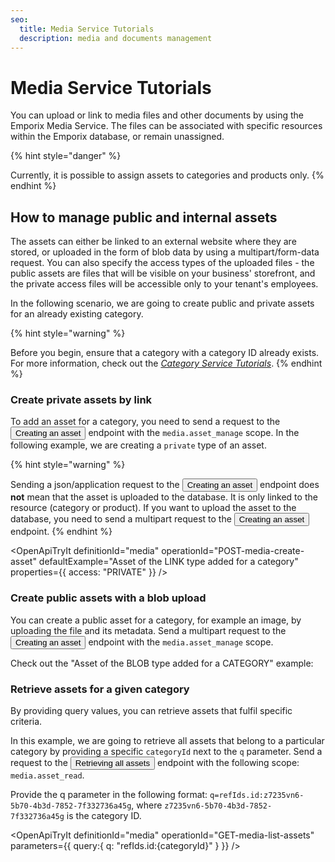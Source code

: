 ```yaml
---
seo:
  title: Media Service Tutorials
  description: media and documents management
---
```




# Media Service Tutorials

You can upload or link to media files and other documents by using the Emporix Media Service. The files can be associated with specific resources within the Emporix database, 
or remain unassigned.

{% hint style="danger" %}

Currently, it is possible to assign assets to categories and products only.
{% endhint %}

## How to manage public and internal assets

The assets can either be linked to an external website where they are stored, or uploaded in the form of blob data by using a multipart/form-data request.
You can also specify the access types of the uploaded files - the public assets are files that will be visible on your business' storefront, and the private access files will be accessible only to your tenant's employees.

In the following scenario, we are going to create public and private assets for an already existing category.


{% hint style="warning" %}

Before you begin, ensure that a category with a category ID already exists. For more information, check out the [*Category Service Tutorials*](/content/category).
{% endhint %}

### Create private assets by link

To add an asset for a category, you need to send a request to the <nobr><Button to="/openapi/media/#operation/POST-media-create-asset" size="small">Creating an asset</Button></nobr> endpoint with the `media.asset_manage` scope. 
In the following example, we are creating a `private` type of an asset.

{% hint style="warning" %}

Sending a json/application request to the <nobr><Button to="/openapi/media/#operation/POST-media-create-asset" size="small">Creating an asset</Button></nobr> endpoint does **not** mean that the asset is uploaded to the database. It is only linked to the resource (category or product). 
If you want to upload the asset to the database, you need to send a multipart request to the <nobr><Button to="/openapi/media/#operation/POST-media-create-asset" size="small">Creating an asset</Button></nobr> endpoint.
{% endhint %}

<OpenApiTryIt
  definitionId="media"
  operationId="POST-media-create-asset"
  defaultExample="Asset of the LINK type added for a category"
  properties={{
      access: "PRIVATE"
      }} 
  />


### Create public assets with a blob upload 

You can create a public asset for a category, for example an image, by uploading the file and its metadata. Send a multipart request to the <nobr><Button to="/openapi/media/#operation/POST-media-create-asset" size="small">Creating an asset</Button></nobr> endpoint with the `media.asset_manage` scope. 

Check out the "Asset of the BLOB type added for a CATEGORY" example:


<OpenApiTryIt
  definitionId="media"
  operationId="POST-media-create-asset"
  defaultExample="Asset of the BLOB type added for a CATEGORY"
  />

### Retrieve assets for a given category

By providing query values, you can retrieve assets that fulfil specific criteria. 

In this example, we are going to retrieve all assets that belong to a particular category by providing a specific `categoryId` next to the `q` parameter. Send a request to the <nobr><Button to="/openapi/media/#operation/GET-media-list-assets" size="small">Retrieving all assets</Button></nobr> endpoint with the following scope: `media.asset_read`.

Provide the q parameter in the following format: `q=refIds.id:z7235vn6-5b70-4b3d-7852-7f332736a45g`, where `z7235vn6-5b70-4b3d-7852-7f332736a45g` is the category ID.


<OpenApiTryIt
  definitionId="media"
  operationId="GET-media-list-assets"
  parameters={{
      query:{
      q: "refIds.id:{categoryId}"
      }
        }} 
  />








